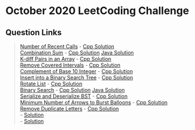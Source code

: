 # October 2020 LeetCoding Challenge

## Question Links
> [Number of Recent Calls](https://leetcode.com/explore/featured/card/october-leetcoding-challenge/559/week-1-october-1st-october-7th/3480/) - [Cpp Solution](https://github.com/sachuverma/Leetcode/blob/master/Leetcode-Daily-Challenge/October-2020/1.%20Number%20of%20Recent%20Calls.cpp)     
> [Combination Sum](https://leetcode.com/explore/featured/card/october-leetcoding-challenge/559/week-1-october-1st-october-7th/3481/) - [Cpp Solution](https://github.com/sachuverma/Leetcode/blob/master/Leetcode-Daily-Challenge/October-2020/2.%20Combination%20Sum.cpp)  [Java Solution](https://github.com/sachuverma/Leetcode/blob/master/Leetcode-Daily-Challenge/October-2020/2.%20Combination%20Sum.java)       
> [K-diff Pairs in an Array](https://leetcode.com/explore/featured/card/october-leetcoding-challenge/559/week-1-october-1st-october-7th/3482/) - [Cpp Solution](https://github.com/sachuverma/Leetcode/blob/master/Leetcode-Daily-Challenge/October-2020/3.%20K-diff%20Pairs%20in%20an%20Array.cpp)     
> [Remove Covered Intervals](https://leetcode.com/explore/featured/card/october-leetcoding-challenge/559/week-1-october-1st-october-7th/3483/) - [Cpp Solution](https://github.com/sachuverma/Leetcode/blob/master/Leetcode-Daily-Challenge/October-2020/4.%20Remove%20Covered%20Intervals.cpp)     
> [Complement of Base 10 Integer](https://leetcode.com/explore/featured/card/october-leetcoding-challenge/559/week-1-october-1st-october-7th/3484/) - [Cpp Solution](https://github.com/sachuverma/Leetcode/blob/master/Leetcode-Daily-Challenge/October-2020/5.%20Complement%20of%20Base%2010%20Integer.cpp)     
> [Insert into a Binary Search Tree](https://leetcode.com/explore/featured/card/october-leetcoding-challenge/559/week-1-october-1st-october-7th/3485/) - [Cpp Solution](https://github.com/sachuverma/Leetcode/blob/master/Leetcode-Daily-Challenge/October-2020/6.%20Insert%20into%20a%20Binary%20Search%20Tree.cpp)     
> [Rotate List](https://leetcode.com/explore/featured/card/october-leetcoding-challenge/559/week-1-october-1st-october-7th/3486/) - [Cpp Solution](https://github.com/sachuverma/Leetcode/blob/master/Leetcode-Daily-Challenge/October-2020/7.%20Rotate%20List.cpp)     
> [Binary Search](https://leetcode.com/explore/challenge/card/october-leetcoding-challenge/560/week-2-october-8th-october-14th/3488/) - [Cpp Solution](https://github.com/sachuverma/Leetcode/blob/master/Leetcode-Daily-Challenge/October-2020/8.%20Binary%20Search.cpp)  [Java Solution](https://github.com/sachuverma/Leetcode/blob/master/Leetcode-Daily-Challenge/October-2020/8.%20Binary%20Search.java)    
> [Serialize and Deserialize BST](https://leetcode.com/explore/challenge/card/october-leetcoding-challenge/560/week-2-october-8th-october-14th/3489/) - [Cpp Solution](https://github.com/sachuverma/Leetcode/blob/master/Leetcode-Daily-Challenge/October-2020/9.%20Serialize%20and%20Deserialize%20BST.cpp)    
> [Minimum Number of Arrows to Burst Balloons](https://leetcode.com/explore/challenge/card/october-leetcoding-challenge/560/week-2-october-8th-october-14th/3490/) - [Cpp Solution](https://github.com/sachuverma/Leetcode/blob/master/Leetcode-Daily-Challenge/October-2020/10.%20Minimum%20Number%20of%20Arrows%20to%20Burst%20Balloons.cpp)      
> [Remove Duplicate Letters](https://leetcode.com/explore/challenge/card/october-leetcoding-challenge/560/week-2-october-8th-october-14th/3491/) - [Cpp Solution](https://github.com/sachuverma/Leetcode/blob/master/Leetcode-Daily-Challenge/October-2020/11.%20Remove%20Duplicate%20Letters.cpp)    
> []() - [Solution]()     
> []() - [Solution]()     